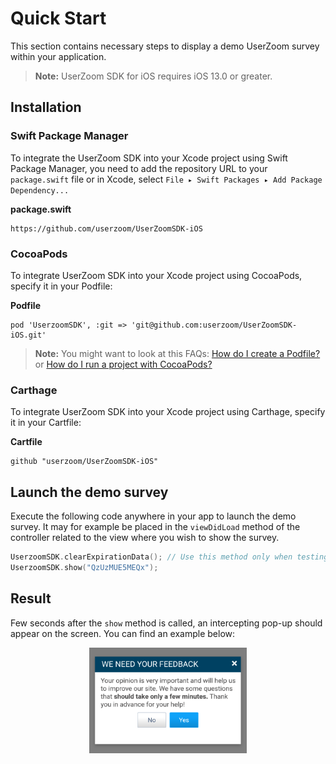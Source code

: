 # Quick Start

This section contains necessary steps to display a demo UserZoom survey within your application.

> **Note:** UserZoom SDK for iOS requires iOS 13.0 or greater.

## Installation

### Swift Package Manager

To integrate the UserZoom SDK into your Xcode project using Swift Package Manager, you need to add the repository URL to your `package.swift` file or in Xcode, select `File ▸ Swift Packages ▸ Add Package Dependency...`

**package.swift**
```
https://github.com/userzoom/UserZoomSDK-iOS
```

### CocoaPods

To integrate UserZoom SDK into your Xcode project using CocoaPods, specify it in your Podfile:

**Podfile**
```
pod 'UserzoomSDK', :git => 'git@github.com:userzoom/UserZoomSDK-iOS.git'
```

> **Note:** You might want to look at this FAQs: [How do I create a Podfile?](ios/sdk-ios-faq#how-do-i-create-a-podfile) 
 or [How do I run a project with CocoaPods?](ios/sdk-ios-faq#how-do-i-run-a-project-with-cocoapods)

### Carthage

To integrate UserZoom SDK into your Xcode project using Carthage, specify it in your Cartfile:

**Cartfile**
```
github "userzoom/UserZoomSDK-iOS"
```

## Launch the demo survey

Execute the following code anywhere in your app to launch the demo survey. It may for example be placed in the `viewDidLoad` method of the controller related to the view where you wish to show the survey.

``` swift
UserzoomSDK.clearExpirationData(); // Use this method only when testing!
UserzoomSDK.show("QzUzMUE5MEQx");
```

## Result

Few seconds after the `show` method is called, an intercepting pop-up should appear on the screen. You can find an example below:

<img 
    alt="UserZoom intercept example"
    src="/img/intercept-example.png"
    style="width: 50%; display:block; margin: auto;"
/>

